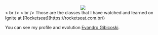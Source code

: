 <div align="center">
  <img src="https://github.com/gibifyofficial/Ignite-ReactJS/blob/main/01-github-explorer/public/Capa.png" />
</div>
< br /> < br />
Those are the classes that I have watched and learned on Ignite at [Rocketseat](https://rocketseat.com.br/)

You can see my profile and evolution [Evandro Gibicoski](https://app.rocketseat.com.br/me/gibifyofficial).
